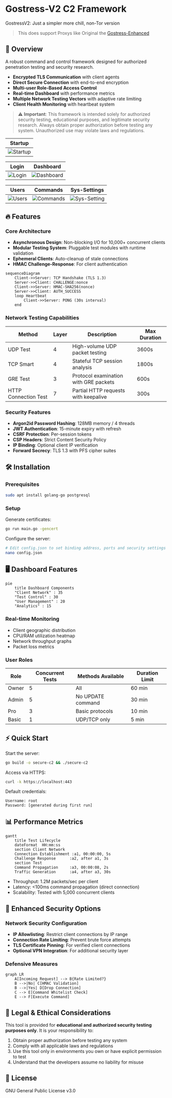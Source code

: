 # Gostress-V2 C2 Framework

GostressV2: Just a simpler more chill, non-Tor version

> This does support Proxys like Original the [Gostress-Enhanced ](https://github.com/Birdo1221/Gostress-Enhanced)

## 📌 Overview

A robust command and control framework designed for authorized penetration testing and security research.

- **Encrypted TLS Communication** with client agents
- **Direct Secure Connection** with end-to-end encryption
- **Multi-user Role-Based Access Control**
- **Real-time Dashboard** with performance metrics
- **Multiple Network Testing Vectors** with adaptive rate limiting
- **Client Health Monitoring** with heartbeat system

> ⚠️ **Important**: This framework is intended solely for authorized security testing, educational purposes, and legitimate security research. Always obtain proper authorization before testing any system. Unauthorized use may violate laws and regulations.

| Startup | 
|---------|
| ![Startup](https://github.com/user-attachments/assets/b888a4cd-9694-46b5-9ef8-8d5d0e953811) | 

| Login | Dashboard |
|-------|----------|
| ![Login](https://github.com/user-attachments/assets/b7d94ab4-6786-46e2-8864-83950e7d4457) | ![Dashboard](https://github.com/user-attachments/assets/2a7da7cc-1806-458a-b80d-62b35c7d90d7) |

| Users | Commands | Sys-Settings |
|-------|----------|--------------|
| ![Users](https://github.com/user-attachments/assets/f8511390-9367-4d4a-9338-94dc9d007b87) | ![Commands](https://github.com/user-attachments/assets/c1259bb6-cf1b-4a85-8b30-5d6f960c92e0) | ![Sys-Setting](https://github.com/user-attachments/assets/9e4f4fca-3321-4685-bfed-caec01ac999e) |

## 🔥 Features

### Core Architecture

- **Asynchronous Design**: Non-blocking I/O for 10,000+ concurrent clients
- **Modular Testing System**: Pluggable test modules with runtime validation
- **Ephemeral Clients**: Auto-cleanup of stale connections
- **HMAC Challenge-Response**: For client authentication

```mermaid
sequenceDiagram
    Client->>Server: TCP Handshake (TLS 1.3)
    Server->>Client: CHALLENGE:nonce
    Client->>Server: HMAC-SHA256(nonce)
    Server->>Client: AUTH_SUCCESS
    loop Heartbeat
        Client->>Server: PONG (30s interval)
    end
```

### Network Testing Capabilities

| Method | Layer | Description | Max Duration |
|--------|-------|-------------|--------------|
| UDP Test | 4 | High-volume UDP packet testing | 3600s |
| TCP Smart | 4 | Stateful TCP session analysis | 1800s |
| GRE Test | 3 | Protocol examination with GRE packets | 600s |
| HTTP Connection Test | 7 | Partial HTTP requests with keepalive | 300s |

### Security Features

- **Argon2id Password Hashing**: 128MB memory / 4 threads
- **JWT Authentication**: 15-minute expiry with refresh
- **CSRF Protection**: Per-session tokens
- **CSP Headers**: Strict Content Security Policy
- **IP Binding**: Optional client IP verification
- **Forward Secrecy**: TLS 1.3 with PFS cipher suites

## 🛠️ Installation

### Prerequisites

```bash
sudo apt install golang-go postgresql
```

### Setup

Generate certificates:
```bash
go run main.go -gencert
```

Configure the server:
```bash
# Edit config.json to set binding address, ports and security settings
nano config.json
```

## 🖥️ Dashboard Features

```mermaid
pie
    title Dashboard Components
    "Client Network" : 35
    "Test Control" : 30
    "User Management" : 20
    "Analytics" : 15
```

### Real-time Monitoring

- Client geographic distribution
- CPU/RAM utilization heatmap
- Network throughput graphs
- Packet loss metrics

### User Roles

| Role | Concurrent Tests | Methods Available | Duration Limit |
|------|-----------------|-------------------|---------------|
| Owner | 5 | All | 60 min |
| Admin | 5 | No UPDATE command | 30 min |
| Pro | 3 | Basic protocols | 10 min |
| Basic | 1 | UDP/TCP only | 5 min |

## ⚡ Quick Start

Start the server:
```bash
go build -o secure-c2 && ./secure-c2
```

Access via HTTPS:
```bash
curl -k https://localhost:443
```

Default credentials:
```
Username: root
Password: [generated during first run]
```

## 📊 Performance Metrics

```mermaid
gantt
    title Test Lifecycle
    dateFormat  HH:mm:ss
    section Client Network
    Connection Establishment :a1, 00:00:00, 5s
    Challenge Response      :a2, after a1, 3s
    section Test
    Command Propagation     :a3, 00:00:08, 2s
    Traffic Generation      :a4, after a3, 30s
```

- Throughput: 1.2M packets/sec per client
- Latency: <100ms command propagation (direct connection)
- Scalability: Tested with 5,000 concurrent clients

## 🔐 Enhanced Security Options

### Network Security Configuration

- **IP Allowlisting**: Restrict client connections by IP range
- **Connection Rate Limiting**: Prevent brute force attempts
- **TLS Certificate Pinning**: For verified client connections
- **Optional VPN Integration**: For additional security layer

### Defensive Measures

```mermaid
graph LR
    A[Incoming Request] --> B{Rate Limited?}
    B -->|No| C[HMAC Validation]
    B -->|Yes| D[Drop Connection]
    C --> E[Command Whitelist Check]
    E --> F[Execute Command]
```

## 🚨 Legal & Ethical Considerations

This tool is provided for **educational and authorized security testing purposes only**. It is your responsibility to:

1. Obtain proper authorization before testing any system
2. Comply with all applicable laws and regulations
3. Use this tool only in environments you own or have explicit permission to test
4. Understand that the developers assume no liability for misuse

## 📜 License

GNU General Public License v3.0
